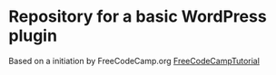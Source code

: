 # Repository for a basic WordPress plugin

Based on a initiation by FreeCodeCamp.org
[FreeCodeCampTutorial](https://www.youtube.com/watch?v=IPo71JPKUmg)

